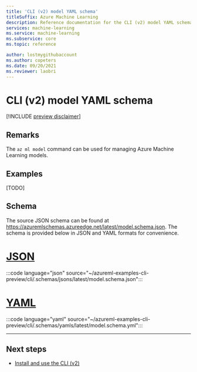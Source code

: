 ```yaml
---
title: 'CLI (v2) model YAML schema'
titleSuffix: Azure Machine Learning
description: Reference documentation for the CLI (v2) model YAML schema.
services: machine-learning
ms.service: machine-learning
ms.subservice: core
ms.topic: reference

author: lostmygithubaccount
ms.author: copeters
ms.date: 09/20/2021
ms.reviewer: laobri
---
```


# CLI (v2) model YAML schema

[!INCLUDE [preview disclaimer](../../includes/machine-learning-preview-generic-disclaimer.md)]

## Remarks

The `az ml model` command can be used for managing Azure Machine Learning models.

## Examples

[TODO]

## Schema

The source JSON schema can be found at https://azuremlschemas.azureedge.net/latest/model.schema.json. The schema is provided below in JSON and YAML formats for convenience.

# [JSON](#tab/json)

:::code language="json" source="~/azureml-examples-cli-preview/cli/.schemas/jsons/latest/model.schema.json":::

# [YAML](#tab/yaml)

:::code language="yaml" source="~/azureml-examples-cli-preview/cli/.schemas/yamls/latest/model.schema.yml":::

---

## Next steps

- [Install and use the CLI (v2)](how-to-configure-cli.md)
